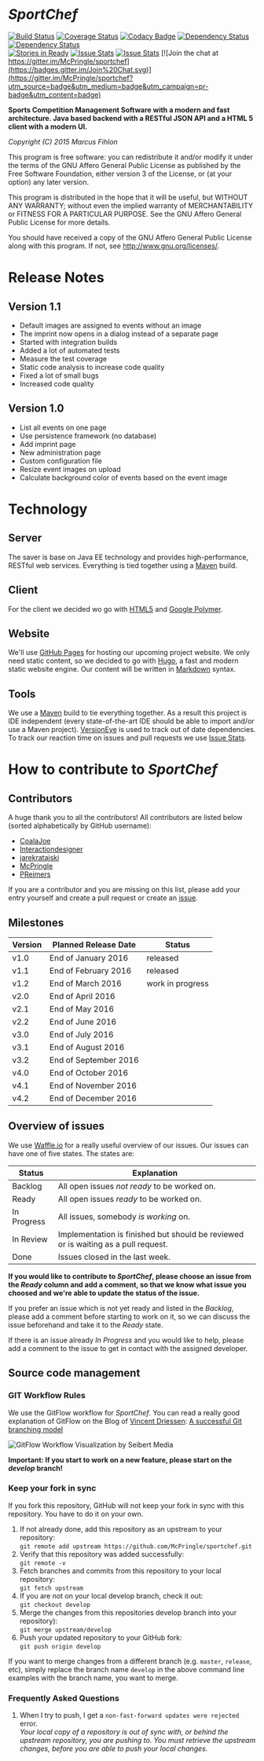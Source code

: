 *SportChef*
===========

[![Build Status](https://travis-ci.org/McPringle/sportchef.svg?branch=develop)](https://travis-ci.org/McPringle/sportchef) [![Coverage Status](https://coveralls.io/repos/github/McPringle/sportchef/badge.svg?branch=develop)](https://coveralls.io/github/McPringle/sportchef?branch=develop) [![Codacy Badge](https://api.codacy.com/project/badge/grade/c9339611012742f68b0d8e0f0dcd2064)](https://www.codacy.com/app/McPringle/sportchef) [![Dependency Status](https://www.versioneye.com/user/projects/562e699c36d0ab001600160c/badge.svg?style=flat)](https://www.versioneye.com/user/projects/562e699c36d0ab001600160c) [![Dependency Status](https://www.versioneye.com/user/projects/562e699636d0ab00210013b8/badge.svg?style=flat)](https://www.versioneye.com/user/projects/562e699636d0ab00210013b8)<br/>[![Stories in Ready](https://badge.waffle.io/McPringle/sportchef.png?label=ready&title=Ready)](http://waffle.io/McPringle/sportchef) [![Issue Stats](http://issuestats.com/github/McPringle/sportchef/badge/issue)](http://issuestats.com/github/McPringle/sportchef) [![Issue Stats](http://issuestats.com/github/McPringle/sportchef/badge/pr)](http://issuestats.com/github/McPringle/sportchef) [![Join the chat at https://gitter.im/McPringle/sportchef](https://badges.gitter.im/Join%20Chat.svg)](https://gitter.im/McPringle/sportchef?utm_source=badge&utm_medium=badge&utm_campaign=pr-badge&utm_content=badge)

**Sports Competition Management Software with a modern and fast architecture. Java based backend with a RESTful JSON API and a HTML 5 client with a modern UI.**

*Copyright (C) 2015 Marcus Fihlon*

This program is free software: you can redistribute it and/or modify it under the terms of the GNU Affero General Public License as published by the Free Software Foundation, either version 3 of the License, or (at your option) any later version.

This program is distributed in the hope that it will be useful, but WITHOUT ANY WARRANTY; without even the implied warranty of MERCHANTABILITY or FITNESS FOR A PARTICULAR PURPOSE. See the GNU Affero General Public License for more details.

You should have received a copy of the GNU Affero General Public License along with this program.  If not, see <http://www.gnu.org/licenses/>.

# Release Notes

## Version 1.1

- Default images are assigned to events without an image
- The imprint now opens in a dialog instead of a separate page
- Started with integration builds
- Added a lot of automated tests
- Measure the test coverage
- Static code analysis to increase code quality
- Fixed a lot of small bugs
- Increased code quality

## Version 1.0

- List all events on one page
- Use persistence framework (no database)
- Add imprint page
- New administration page
- Custom configuration file
- Resize event images on upload
- Calculate background color of events based on the event image

# Technology

## Server

The saver is base on Java EE technology and provides high-performance, RESTful web services. Everything is tied together using a [Maven](https://maven.apache.org/) build.

## Client

For the client we decided wo go with [HTML5](http://www.w3.org/TR/html5/) and [Google Polymer](https://www.polymer-project.org/).

## Website

We'll use [GitHub Pages](https://pages.github.com/) for hosting our upcoming project website. We only need static content, so we decided to go with [Hugo](http://gohugo.io/), a fast and modern static website engine. Our content will be written in [Markdown](http://en.wikipedia.org/wiki/Markdown) syntax.

## Tools

We use a [Maven](https://maven.apache.org/) build to tie everything together. As a result this project is IDE independent (every state-of-the-art IDE should be able to import and/or use a Maven project). [VersionEye](https://www.versioneye.com/user/projects/55715899626264001e000000) is used to track out of date dependencies. To track our reaction time on issues and pull requests we use [Issue Stats](http://issuestats.com/github/McPringle/sportchef).

# How to contribute to *SportChef*

## Contributors

A huge thank you to all the contributors! All contributors are listed below (sorted alphabetically by GitHub username):

- [CoalaJoe](https://github.com/CoalaJoe)
- [Interactiondesigner](https://github.com/Interactiondesigner)
- [jarekratajski](https://github.com/jarekratajski)
- [McPringle](https://github.com/McPringle)
- [PReimers](https://github.com/PReimers)

If you are a contributor and you are missing on this list, please add your entry yourself and create a pull request or create an [issue](https://github.com/McPringle/sportchef/issues).

## Milestones

| Version | Planned Release Date  | Status           |
| ------- | --------------------- | ---------------- |
|    v1.0 | End of January 2016   | released         |
|    v1.1 | End of February 2016  | released         |
|    v1.2 | End of March 2016     | work in progress |
|    v2.0 | End of April 2016     |                  |
|    v2.1 | End of May 2016       |                  |
|    v2.2 | End of June 2016      |                  |
|    v3.0 | End of July 2016      |                  |
|    v3.1 | End of August 2016    |                  |
|    v3.2 | End of September 2016 |                  |
|    v4.0 | End of October 2016   |                  |
|    v4.1 | End of November 2016  |                  |
|    v4.2 | End of December 2016  |                  |

## Overview of issues

We use [Waffle.io](http://waffle.io/McPringle/sportchef) for a really useful overview of our issues. Our issues can have one of five states. The states are:

| Status      | Explanation                                                                        |
| ----------- | ---------------------------------------------------------------------------------- |
| Backlog     | All open issues *not ready* to be worked on.                                       |
| Ready       | All open issues *ready* to be worked on.                                           |
| In Progress | All issues, somebody *is working* on.                                              |
| In Review   | Implementation is finished but should be reviewed or is waiting as a pull request. |
| Done        | Issues closed in the last week.                                                    |

**If you would like to contribute to *SportChef*, please choose an issue from the *Ready* column and add a comment, so that we know what issue you choosed and we're able to update the status of the issue.**

If you prefer an issue which is not yet ready and listed in the *Backlog*, please add a comment before starting to work on it, so we can discuss the issue beforehand and take it to the *Ready* state.

If there is an issue already *In Progress* and you would like to help, please add a comment to the issue to get in contact with the assigned developer.

## Source code management

### GIT Workflow Rules

We use the GitFlow workflow for *SportChef*. You can read a really good explanation of GitFlow on the Blog of [Vincent Driessen](http://nvie.com/): [A successful Git branching model](http://nvie.com/posts/a-successful-git-branching-model/)

![GitFlow Workflow Visualization by Seibert Media](https://blog.seibert-media.net/wp-content/uploads/2014/03/Gitflow-Workflow-4.png)

**Important: If you start to work on a new feature, please start on the *develop* branch!**

### Keep your fork in sync

If you fork this repository, GitHub will not keep your fork in sync with this repository. You have to do it on your own.

1. If not already done, add this repository as an upstream to your repository:<br/>`git remote add upstream https://github.com/McPringle/sportchef.git`
2. Verify that this repository was added successfully:<br/>`git remote -v`
3. Fetch branches and commits from this repository to your local repository:<br/>`git fetch upstream`
4. If you are not on your local develop branch, check it out:<br/>`git checkout develop`
5. Merge the changes from this repositories develop branch into your repository):<br/>`git merge upstream/develop`
7. Push your updated repository to your GitHub fork:<br/>`git push origin develop`

If you want to merge changes from a different branch (e.g. `master`, `release`, etc), simply replace the branch name `develop` in the above command line examples with the branch name, you want to merge. 

### Frequently Asked Questions

1. When I try to push, I get a `non-fast-forward updates were rejected` error.<br/>*Your local copy of a repository is out of sync with, or behind the upstream repository, you are pushing to. You must retrieve the upstream changes, before you are able to push your local changes.*
